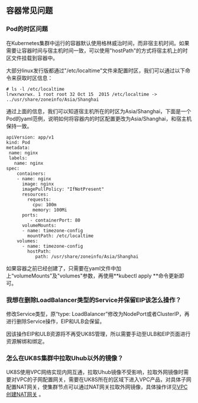 

## 容器常见问题

### Pod的时区问题

在Kubernetes集群中运行的容器默认使用格林威治时间，而非宿主机时间。如果需要让容器时间与宿主机时间一致，可以使用"hostPath"的方式将宿主机上的时区文件挂载到容器中。

大部分linux发行版都通过"/etc/localtime"文件来配置时区，我们可以通过以下命令来获取时区信息：

```
# ls -l /etc/localtime
lrwxrwxrwx. 1 root root 32 Oct 15  2015 /etc/localtime -> ../usr/share/zoneinfo/Asia/Shanghai
```

通过上面的信息，我们可以知道宿主机所在的时区为Asia/Shanghai，下面是一个Pod的yaml范例，说明如何将容器内的时区配置更改为Asia/Shanghai，和宿主机保持一致。

```
apiVersion: app/v1
kind: Pod
metadata:
 name: nginx
 labels:
   name: nginx
spec:
    containers:
    - name: nginx
      image: nginx
      imagePullPolicy: "IfNotPresent"
      resources:
        requests:
          cpu: 100m
          memory: 100Mi
      ports:
         - containerPort: 80
      volumeMounts:
      - name: timezone-config
        mountPath: /etc/localtime
    volumes:
      - name: timezone-config
        hostPath:
           path: /usr/share/zoneinfo/Asia/Shanghai
```
如果容器之前已经创建了，只需要在yaml文件中加上“volumeMounts"及"volumes"参数，再使用**kubectl apply **命令更新即可。

### 我想在删除LoadBalancer类型的Service并保留EIP该怎么操作？

修改Service类型，原“type: LoadBalancer”修改为NodePort或者ClusterIP，再进行删除Service操作，EIP和ULB会保留。

因该操作EIP和ULB资源将不再受UK8S管理，所以需要手动至ULB和EIP页面进行资源解绑和绑定。

### 怎么在UK8S集群中拉取Uhub以外的镜像？

UK8S使用VPC网络实现内网互通，拉取Uhub镜像不受影响，拉取外网镜像时需要对VPC的子网配置网关，需要在UK8S所在的区域下进入VPC产品，对具体子网配置NAT网关，使集群节点可以通过NAT网关拉取外网镜像，具体操作详见[VPC创建NAT网关](vpc/briefguide/step4)
。


